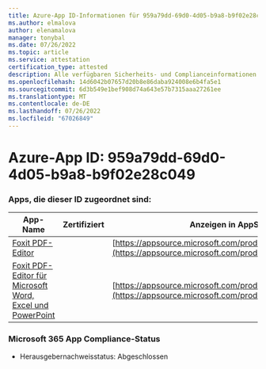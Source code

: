 ```yaml
---
title: Azure-App ID-Informationen für 959a79dd-69d0-4d05-b9a8-b9f02e28c049
ms.author: elmalova
author: elenamalova
manager: tonybal
ms.date: 07/26/2022
ms.topic: article
ms.service: attestation
certification_type: attested
description: Alle verfügbaren Sicherheits- und Complianceinformationen für 959a79dd-69d0-4d05-b9a8-b9f02e28c049.
ms.openlocfilehash: 14d6042b07657d20b8e86daba924008e6b4fa5e1
ms.sourcegitcommit: 6d3b549e1bef908d74a643e57b7315aaa27261ee
ms.translationtype: MT
ms.contentlocale: de-DE
ms.lasthandoff: 07/26/2022
ms.locfileid: "67026849"
---
```

# <a name="azure-app-id-959a79dd-69d0-4d05-b9a8-b9f02e28c049"></a>Azure-App ID: 959a79dd-69d0-4d05-b9a8-b9f02e28c049


### <a name="apps-associated-with-this-id"></a>Apps, die dieser ID zugeordnet sind:
| **App-Name** | **Zertifiziert** | **Anzeigen in AppSource** |
|--------------|---------------|-----------------------|
| [Foxit PDF-Editor](../forward/WA200003703.md) |  | [https://appsource.microsoft.com/product/office/WA200003703](https://appsource.microsoft.com/product/office/WA200003703) |
| [Foxit PDF-Editor für Microsoft Word, Excel und PowerPoint](../forward/WA200003206.md) |  | [https://appsource.microsoft.com/product/office/WA200003206](https://appsource.microsoft.com/product/office/WA200003206) |

### <a name="microsoft-365-app-compliance-status"></a>Microsoft 365 App Compliance-Status
- Herausgebernachweisstatus: Abgeschlossen
